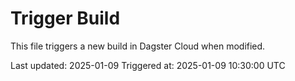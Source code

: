 # Trigger Build

This file triggers a new build in Dagster Cloud when modified.

Last updated: 2025-01-09
Triggered at: 2025-01-09 10:30:00 UTC
